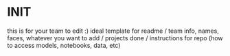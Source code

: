 # INIT

this is for your team to edit :)
ideal template for readme
/ team info, names, faces, whatever you want to add
/ projects done
/ instructions for repo (how to access models, notebooks, data, etc)

